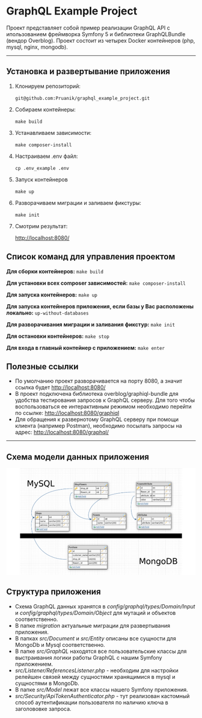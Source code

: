 # GraphQL Example Project

Проект представляет собой пример реализации GraphQL API с ипользованием фреймворка Symfony 5 и библиотеки 
GraphQLBundle (вендор Overblog). Проект состоит из четырех Docker контейнеров (php, mysql, nginx, mongodb).

---
## Установка и развертывание приложения
1. Клонируем репозиторий:

    `git@github.com:Pruanik/graphql_example_project.git`

2. Собираем контейнеры:

    `make build`

3. Устанавливаем зависимости:

    `make composer-install`

4. Настраиваем .env файл:

   `cp .env_example .env`

5. Запуск контейнеров

   `make up`

6. Разворачиваем миграции и заливаем фикстуры:

    `make init`

7. Смотрим результат: 

   [http://localhost:8080/](http://localhost:8080/)

## Список команд для управления проектом
**Для сборки контейнеров:**
`make build`

**Для установки всех composer зависимостей:**
`make composer-install`

**Для запуска контейнеров:**
`make up`

**Для запуска контейнеров приложения, если базы у Вас расположены локально:**
`up-without-databases`

**Для разворачивания миграции и заливания фикстур:**
`make init`

**Для остановки контейнеров:**
`make stop`

**Для входа в главный контейнер с приложением:**
`make enter`

## Полезные ссылки
* По умолчанию проект разворачивается на порту 8080, а значит ссылка будет 
[http://localhost:8080/](http://localhost:8080/) 
* В проект подключена библиотека overblog/graphiql-bundle для удобства тестирования запросов к GraphQL серверу. 
Для того чтобы воспользоваться ее интерактивным режимом необходимо перейти по ссылке: 
[http://localhost:8080/graphiql](http://localhost:8080/graphiql)
* Для обращения к развернотому GraphQL серверу при помощи клиента (например Postman), необходимо посылать запросы 
на адрес: [http://localhost:8080/graphql/](http://localhost:8080/graphql/)

---
## Схема модели данных приложения
![](public/assets/img/data_model.png)

## Структура приложения

* Схема GraphQL данных хранятся в *config/graphql/types/Domain/Input* и *config/graphql/types/Domain/Object* для мутаций
и объектов соответственно.
* В папке *migration* актуальные миграции для развертывания приложения.
* В папках *src/Document* и *src/Entity* описаны все сущности для MongoDb и Mysql соответственно.
* В папке *src/GraphQL* находятся все пользовательские классы для выстраивания логики работы GraphQL с нашим Symfony 
приложением.
* *src/Listener/ReferencesListener.php* - необходим для настройки релейшен связей между сущностями хранящимися в mysql и 
сущностями в MongoDb.
* В папке *src/Model* лежат все классы нашего Symfony приложения.
* *src/Security/ApiTokenAuthenticator.php* - тут реализован кастомный способ аутентификации пользователя по наличию 
ключа в заголововке запроса.

